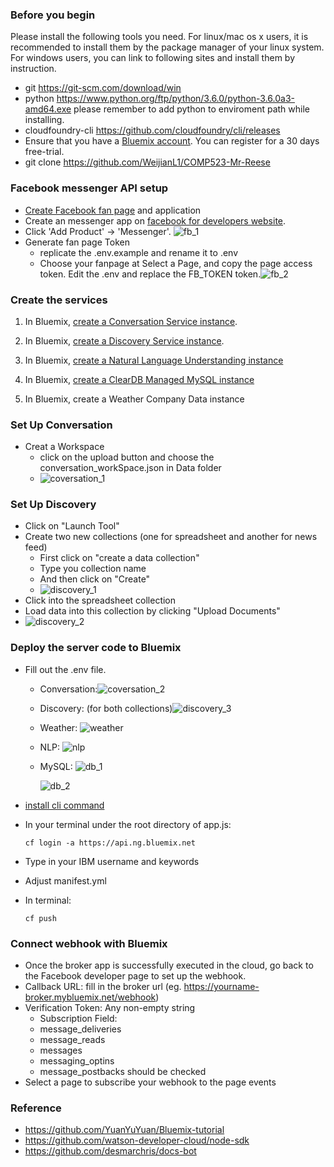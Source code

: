 ### Before you begin
Please install the following tools you need.
For linux/mac os x users, it is recommended to install them by the package manager of your linux system.
For windows users, you can link to following sites and install them by instruction.
* git https://git-scm.com/download/win
* python https://www.python.org/ftp/python/3.6.0/python-3.6.0a3-amd64.exe
  please remember to add python to enviroment path while installing.
* cloudfoundry-cli https://github.com/cloudfoundry/cli/releases
* Ensure that you have a [Bluemix account](https://console.ng.bluemix.net/registration/). You can register for a 30 days free-trial.
* git clone https://github.com/WeijianL1/COMP523-Mr-Reese

### Facebook messenger API setup

* [Create Facebook fan page](https://www.facebook.com/pages/create) and application
* Create an messenger app on  [facebook for developers website](https://developers.facebook.com/apps/).
* Click 'Add Product' -> 'Messenger'. ![fb_1](image/fb_1.png)
* Generate fan page Token
   * replicate the .env.example and rename it to .env
   * Choose your fanpage at Select a Page, and copy the page access token. Edit the .env and replace the FB_TOKEN token.![fb_2](image/fb_2.png)

### Create the services

1. In Bluemix, [create a Conversation Service instance](https://console.ng.bluemix.net/registration/?target=/catalog/services/conversation/).

2. In Bluemix, [create a Discovery Service instance](https://console.ng.bluemix.net/registration/?target=/catalog/services/discovery/).

3. In Bluemix, [create a Natural Language Understanding instance](https://console.bluemix.net/catalog/services/natural-language-understanding)

4. In Bluemix, [create a ClearDB Managed MySQL instance](https://console.bluemix.net/catalog/services/cleardb-managed-mysql-database)
5. In Bluemix, create a Weather Company Data instance

### Set Up Conversation
* Creat a Workspace 
  * ​click on the upload button and choose the conversation_workSpace.json in Data folder
  * ![coversation_1](image/coversation_1.jpeg)

### Set Up Discovery
* Click on "Launch Tool"
* Create two new collections (one for spreadsheet and another for news feed)
  * First click on "create a data collection"
  * Type you collection name 
  * And then click on "Create"
  * ![discovery_1](image/discovery_1.jpeg)
* Click into the spreadsheet collection
* Load data into this collection by clicking "Upload Documents"
* ![discovery_2](image/discovery_2.png)


### Deploy the server code to Bluemix
* Fill out the .env file. 


  * Conversation:![coversation_2](image/coversation_2.jpeg)

  * Discovery: (for both collections)![discovery_3](image/discovery_3.jpeg)

  * Weather: ![weather](image/weather.jpeg)

  * NLP: ![nlp](image/nlp.jpeg)

  * MySQL: ![db_1](image/db_1.jpeg)

    ![db_2](image/db_2.jpeg)

* [install cli command](https://docs.cloudfoundry.org/cf-cli/install-go-cli.html)

* In your terminal under the root directory of app.js:

   ```
   cf login -a https://api.ng.bluemix.net
   ```

* Type in your IBM username and keywords

* Adjust manifest.yml

* In terminal:

   ```
   cf push
   ```

### Connect webhook with Bluemix
* Once the broker app is successfully executed in the cloud, go back to the Facebook developer page to set up the webhook.
* Callback URL: fill in the broker url (eg. https://yourname-broker.mybluemix.net/webhook)
* Verification Token: Any non-empty string
  * Subscription Field:
  * message_deliveries
  * message_reads
  * messages
  * messaging_optins
  * message_postbacks  should be checked
* Select a page to subscribe your webhook to the page events

### Reference 
* https://github.com/YuanYuYuan/Bluemix-tutorial
* https://github.com/watson-developer-cloud/node-sdk
* https://github.com/desmarchris/docs-bot​